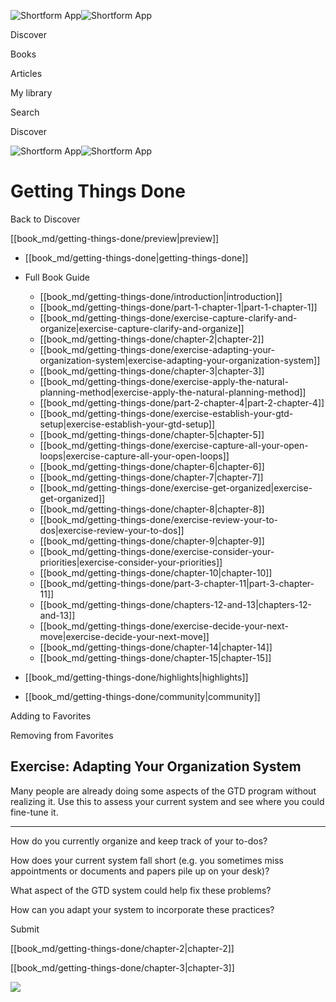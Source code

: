 ![Shortform App](/img/logo.36a2399e.svg)![Shortform App](/img/logo-dark.70c1b072.svg)

Discover

Books

Articles

My library

Search

Discover

![Shortform App](/img/logo.36a2399e.svg)![Shortform App](/img/logo-dark.70c1b072.svg)

# Getting Things Done

Back to Discover

[[book_md/getting-things-done/preview|preview]]

  * [[book_md/getting-things-done|getting-things-done]]
  * Full Book Guide

    * [[book_md/getting-things-done/introduction|introduction]]
    * [[book_md/getting-things-done/part-1-chapter-1|part-1-chapter-1]]
    * [[book_md/getting-things-done/exercise-capture-clarify-and-organize|exercise-capture-clarify-and-organize]]
    * [[book_md/getting-things-done/chapter-2|chapter-2]]
    * [[book_md/getting-things-done/exercise-adapting-your-organization-system|exercise-adapting-your-organization-system]]
    * [[book_md/getting-things-done/chapter-3|chapter-3]]
    * [[book_md/getting-things-done/exercise-apply-the-natural-planning-method|exercise-apply-the-natural-planning-method]]
    * [[book_md/getting-things-done/part-2-chapter-4|part-2-chapter-4]]
    * [[book_md/getting-things-done/exercise-establish-your-gtd-setup|exercise-establish-your-gtd-setup]]
    * [[book_md/getting-things-done/chapter-5|chapter-5]]
    * [[book_md/getting-things-done/exercise-capture-all-your-open-loops|exercise-capture-all-your-open-loops]]
    * [[book_md/getting-things-done/chapter-6|chapter-6]]
    * [[book_md/getting-things-done/chapter-7|chapter-7]]
    * [[book_md/getting-things-done/exercise-get-organized|exercise-get-organized]]
    * [[book_md/getting-things-done/chapter-8|chapter-8]]
    * [[book_md/getting-things-done/exercise-review-your-to-dos|exercise-review-your-to-dos]]
    * [[book_md/getting-things-done/chapter-9|chapter-9]]
    * [[book_md/getting-things-done/exercise-consider-your-priorities|exercise-consider-your-priorities]]
    * [[book_md/getting-things-done/chapter-10|chapter-10]]
    * [[book_md/getting-things-done/part-3-chapter-11|part-3-chapter-11]]
    * [[book_md/getting-things-done/chapters-12-and-13|chapters-12-and-13]]
    * [[book_md/getting-things-done/exercise-decide-your-next-move|exercise-decide-your-next-move]]
    * [[book_md/getting-things-done/chapter-14|chapter-14]]
    * [[book_md/getting-things-done/chapter-15|chapter-15]]
  * [[book_md/getting-things-done/highlights|highlights]]
  * [[book_md/getting-things-done/community|community]]



Adding to Favorites 

Removing from Favorites 

## Exercise: Adapting Your Organization System

Many people are already doing some aspects of the GTD program without realizing it. Use this to assess your current system and see where you could fine-tune it.

* * *

How do you currently organize and keep track of your to-dos?

How does your current system fall short (e.g. you sometimes miss appointments or documents and papers pile up on your desk)?

What aspect of the GTD system could help fix these problems?

How can you adapt your system to incorporate these practices?

Submit 

[[book_md/getting-things-done/chapter-2|chapter-2]]

[[book_md/getting-things-done/chapter-3|chapter-3]]

![](https://bat.bing.com/action/0?ti=56018282&Ver=2&mid=4f2e8e29-ee50-478d-abab-93eb4baccfaf&sid=49fff5b0636c11eeb9c611038afc8668&vid=4a005010636c11ee80c703d4c4a7acd5&vids=0&msclkid=N&pi=0&lg=en-US&sw=800&sh=600&sc=24&nwd=1&tl=Shortform%20%7C%20Book&p=https%3A%2F%2Fwww.shortform.com%2Fapp%2Fbook%2Fgetting-things-done%2Fexercise-adapting-your-organization-system&r=&lt=395&evt=pageLoad&sv=1&rn=924672)
